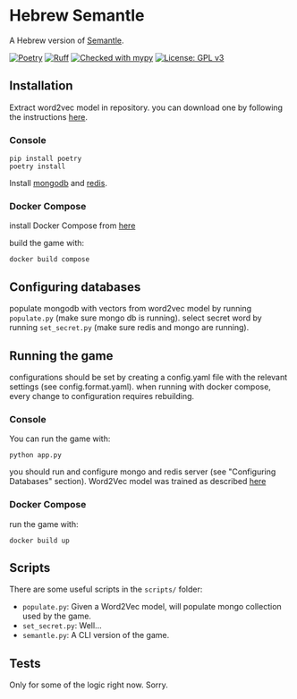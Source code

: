 # Hebrew Semantle
A Hebrew version of [Semantle](https://semantle.com/).

[![Poetry](https://img.shields.io/endpoint?url=https://python-poetry.org/badge/v0.json)](https://python-poetry.org/)
[![Ruff](https://img.shields.io/endpoint?url=https://raw.githubusercontent.com/astral-sh/ruff/main/assets/badge/v2.json)](https://github.com/astral-sh/ruff)
[![Checked with mypy](https://www.mypy-lang.org/static/mypy_badge.svg)](https://mypy-lang.org/)
[![License: GPL v3](https://img.shields.io/badge/License-GPLv3-blue.svg)](https://www.gnu.org/licenses/gpl-3.0)


## Installation

Extract word2vec model in repository.
you can download one by following the instructions [here](https://github.com/Iddoyadlin/hebrew-w2v).

### Console 

```commandline
pip install poetry
poetry install
```

Install [mongodb](https://www.mongodb.com/docs/manual/installation/) and [redis](https://redis.io/docs/getting-started/installation/).

### Docker Compose
install Docker Compose from [here](https://docs.docker.com/compose/install/)

build the game with: 
```commandline
docker build compose
```

## Configuring databases
populate mongodb with vectors from word2vec model by running `populate.py` (make sure mongo db is running).
select secret word by running `set_secret.py` (make sure redis and mongo are running).

## Running the game

configurations should be set by creating a config.yaml file with the relevant settings (see config.format.yaml).
when running with docker compose, every change to configuration requires rebuilding.

### Console

You can run the game with:
```commandline
python app.py
```

you should run and configure mongo and redis server (see "Configuring Databases" section).
Word2Vec model was trained as described [here](https://github.com/Iddoyadlin/hebrew-w2v)

### Docker Compose

run the game with:
```commandline
docker build up
```

## Scripts

There are some useful scripts in the `scripts/` folder:

- `populate.py`: Given a Word2Vec model, will populate mongo collection used by the game.
- `set_secret.py`: Well...
- `semantle.py`: A CLI version of the game.

## Tests

Only for some of the logic right now. Sorry.

